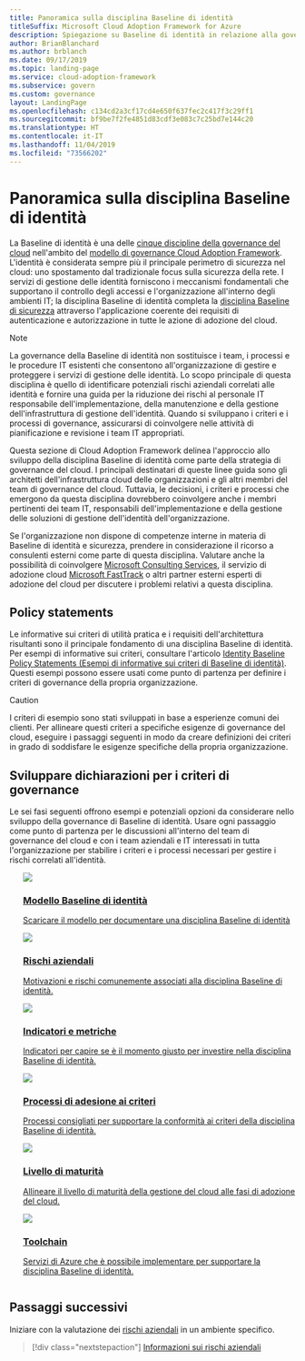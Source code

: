 ```yaml
---
title: Panoramica sulla disciplina Baseline di identità
titleSuffix: Microsoft Cloud Adoption Framework for Azure
description: Spiegazione su Baseline di identità in relazione alla governance del cloud
author: BrianBlanchard
ms.author: brblanch
ms.date: 09/17/2019
ms.topic: landing-page
ms.service: cloud-adoption-framework
ms.subservice: govern
ms.custom: governance
layout: LandingPage
ms.openlocfilehash: c134cd2a3cf17cd4e650f637fec2c417f3c29ff1
ms.sourcegitcommit: bf9be7f2fe4851d83cdf3e083c7c25bd7e144c20
ms.translationtype: HT
ms.contentlocale: it-IT
ms.lasthandoff: 11/04/2019
ms.locfileid: "73566202"
---
```

# <a name="identity-baseline-discipline-overview"></a>Panoramica sulla disciplina Baseline di identità

La Baseline di identità è una delle [cinque discipline della governance del cloud](../governance-disciplines.md) nell'ambito del [modello di governance Cloud Adoption Framework](../index.md). L'identità è considerata sempre più il principale perimetro di sicurezza nel cloud: uno spostamento dal tradizionale focus sulla sicurezza della rete. I servizi di gestione delle identità forniscono i meccanismi fondamentali che supportano il controllo degli accessi e l'organizzazione all'interno degli ambienti IT; la disciplina Baseline di identità completa la [disciplina Baseline di sicurezza](../security-baseline/index.md) attraverso l'applicazione coerente dei requisiti di autenticazione e autorizzazione in tutte le azione di adozione del cloud.

> [!NOTE]
> La governance della Baseline di identità non sostituisce i team, i processi e le procedure IT esistenti che consentono all'organizzazione di gestire e proteggere i servizi di gestione delle identità. Lo scopo principale di questa disciplina è quello di identificare potenziali rischi aziendali correlati alle identità e fornire una guida per la riduzione dei rischi al personale IT responsabile dell'implementazione, della manutenzione e della gestione dell'infrastruttura di gestione dell'identità. Quando si sviluppano i criteri e i processi di governance, assicurarsi di coinvolgere nelle attività di pianificazione e revisione i team IT appropriati.

Questa sezione di Cloud Adoption Framework delinea l'approccio allo sviluppo della disciplina Baseline di identità come parte della strategia di governance del cloud. I principali destinatari di queste linee guida sono gli architetti dell'infrastruttura cloud delle organizzazioni e gli altri membri del team di governance del cloud. Tuttavia, le decisioni, i criteri e processi che emergono da questa disciplina dovrebbero coinvolgere anche i membri pertinenti dei team IT, responsabili dell'implementazione e della gestione delle soluzioni di gestione dell'identità dell'organizzazione.

Se l'organizzazione non dispone di competenze interne in materia di Baseline di identità e sicurezza, prendere in considerazione il ricorso a consulenti esterni come parte di questa disciplina. Valutare anche la possibilità di coinvolgere [Microsoft Consulting Services](https://www.microsoft.com/enterprise/services), il servizio di adozione cloud [Microsoft FastTrack](https://azure.microsoft.com/programs/azure-fasttrack) o altri partner esterni esperti di adozione del cloud per discutere i problemi relativi a questa disciplina.

## <a name="policy-statements"></a>Policy statements

Le informative sui criteri di utilità pratica e i requisiti dell'architettura risultanti sono il principale fondamento di una disciplina Baseline di identità. Per esempi di informative sui criteri, consultare l'articolo [Identity Baseline Policy Statements (Esempi di informative sui criteri di Baseline di identità)](./policy-statements.md). Questi esempi possono essere usati come punto di partenza per definire i criteri di governance della propria organizzazione.

> [!CAUTION]
> I criteri di esempio sono stati sviluppati in base a esperienze comuni dei clienti. Per allineare questi criteri a specifiche esigenze di governance del cloud, eseguire i passaggi seguenti in modo da creare definizioni dei criteri in grado di soddisfare le esigenze specifiche della propria organizzazione.

## <a name="develop-governance-policy-statements"></a>Sviluppare dichiarazioni per i criteri di governance

Le sei fasi seguenti offrono esempi e potenziali opzioni da considerare nello sviluppo della governance di Baseline di identità. Usare ogni passaggio come punto di partenza per le discussioni all'interno del team di governance del cloud e con i team aziendali e IT interessati in tutta l'organizzazione per stabilire i criteri e i processi necessari per gestire i rischi correlati all'identità.

<!-- markdownlint-disable MD033 -->

<ul class="panelContent cardsE">
<li style="display: flex; flex-direction: column;">
    <a href="./template.md">
        <div class="cardSize">
            <div class="cardPadding" >
                <div class="card" >
                    <div class="cardImageOuter">
                        <div class="cardImage">
                            <img src="../../_images/govern/process-template.png" class="x-hidden-focus"/>
                        </div>
                    </div>
                    <div class="cardText" style="padding-left:0px;">
                        <h3>Modello Baseline di identità</h3>
                        <p class="x-hidden-focus">Scaricare il modello per documentare una disciplina Baseline di identità</p>
                    </div>
                </div>
            </div>
        </div>
    </a>
</li><li style="display: flex; flex-direction: column;">
    <a href="./business-risks.md">
        <div class="cardSize">
            <div class="cardPadding" >
                <div class="card" >
                    <div class="cardImageOuter">
                        <div class="cardImage">
                            <img src="../../_images/govern/process-risks.png" class="x-hidden-focus"/>
                        </div>
                    </div>
                    <div class="cardText" style="padding-left:0px;">
                        <h3>Rischi aziendali</h3>
                        <p class="x-hidden-focus">Motivazioni e rischi comunemente associati alla disciplina Baseline di identità.</p>
                    </div>
                </div>
            </div>
        </div>
    </a>
</li>
<li style="display: flex; flex-direction: column;">
    <a href="./metrics-tolerance.md">
        <div class="cardSize">
            <div class="cardPadding" >
                <div class="card" >
                    <div class="cardImageOuter">
                        <div class="cardImage">
                            <img src="../../_images/govern/process-metrics.png" class="x-hidden-focus"/>
                        </div>
                    </div>
                    <div class="cardText" style="padding-left:0px;">
                        <h3>Indicatori e metriche</h3>
                        <p class="x-hidden-focus">Indicatori per capire se è il momento giusto per investire nella disciplina Baseline di identità.</p>
                    </div>
                </div>
            </div>
        </div>
    </a>
</li>
<li style="display: flex; flex-direction: column;">
    <a href="./compliance-processes.md">
        <div class="cardSize">
            <div class="cardPadding" >
                <div class="card" >
                    <div class="cardImageOuter">
                        <div class="cardImage">
                            <img src="../../_images/govern/process-enforce.png" class="x-hidden-focus"/>
                        </div>
                    </div>
                    <div class="cardText" style="padding-left:0px;">
                        <h3>Processi di adesione ai criteri</h3>
                        <p class="x-hidden-focus">Processi consigliati per supportare la conformità ai criteri della disciplina Baseline di identità.</p>
                    </div>
                </div>
            </div>
        </div>
    </a>
</li>
<li style="display: flex; flex-direction: column;">
    <a href="./discipline-improvement.md">
        <div class="cardSize">
            <div class="cardPadding" >
                <div class="card" >
                    <div class="cardImageOuter">
                        <div class="cardImage">
                            <img src="../../_images/govern/process-maturity.png" class="x-hidden-focus"/>
                        </div>
                    </div>
                    <div class="cardText" style="padding-left:0px;">
                        <h3>Livello di maturità</h3>
                        <p class="x-hidden-focus">Allineare il livello di maturità della gestione del cloud alle fasi di adozione del cloud.</p>
                    </div>
                </div>
            </div>
        </div>
    </a>
</li>
<li style="display: flex; flex-direction: column;">
    <a href="./toolchain.md">
        <div class="cardSize">
            <div class="cardPadding" >
                <div class="card" >
                    <div class="cardImageOuter">
                        <div class="cardImage">
                            <img src="../../_images/govern/process-toolchain.png" class="x-hidden-focus"/>
                        </div>
                    </div>
                    <div class="cardText" style="padding-left:0px;">
                        <h3>Toolchain</h3>
                        <p class="x-hidden-focus">Servizi di Azure che è possibile implementare per supportare la disciplina Baseline di identità.</p>
                    </div>
                </div>
            </div>
        </div>
    </a>
</li>
</ul>

<!-- markdownlint-enable MD033 -->

## <a name="next-steps"></a>Passaggi successivi

Iniziare con la valutazione dei [rischi aziendali](./business-risks.md) in un ambiente specifico.

> [!div class="nextstepaction"]
> [Informazioni sui rischi aziendali](./business-risks.md)
